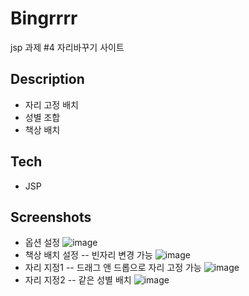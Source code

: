 # Bingrrrr
jsp 과제 #4
자리바꾸기 사이트

## Description
* 자리 고정 배치
* 성별 조합
* 책상 배치

## Tech
* JSP

## Screenshots
* 옵션 설정
![image](https://user-images.githubusercontent.com/22957868/47327286-986d9100-d6a7-11e8-8318-2afd15d658d6.png)
* 책상 배치 설정 -- 빈자리 변경 가능
![image](https://user-images.githubusercontent.com/22957868/47327307-b509c900-d6a7-11e8-8087-0c41138ef8cf.png)
* 자리 지정1 -- 드래그 앤 드롭으로 자리 고정 가능
![image](https://user-images.githubusercontent.com/22957868/47327321-c8b52f80-d6a7-11e8-8553-f2d3c9b7a431.png)
* 자리 지정2 -- 같은 성별 배치 
![image](https://user-images.githubusercontent.com/22957868/47327345-da96d280-d6a7-11e8-8461-8add1f150e3d.png)
